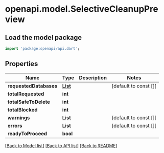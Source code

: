 # openapi.model.SelectiveCleanupPreview

## Load the model package
```dart
import 'package:openapi/api.dart';
```

## Properties
Name | Type | Description | Notes
------------ | ------------- | ------------- | -------------
**requestedDatabases** | [**List<AppApiApiV1EndpointsDebugSelectiveCleanupDatabaseInfo>**](AppApiApiV1EndpointsDebugSelectiveCleanupDatabaseInfo.md) |  | [default to const []]
**totalRequested** | **int** |  | 
**totalSafeToDelete** | **int** |  | 
**totalBlocked** | **int** |  | 
**warnings** | **List<String>** |  | [default to const []]
**errors** | **List<String>** |  | [default to const []]
**readyToProceed** | **bool** |  | 

[[Back to Model list]](../README.md#documentation-for-models) [[Back to API list]](../README.md#documentation-for-api-endpoints) [[Back to README]](../README.md)


